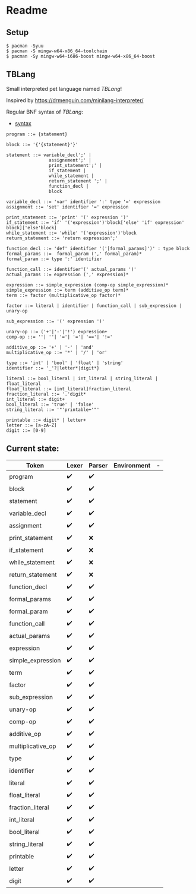 
# Readme

## Setup
```console
$ pacman -Syuu
$ pacman -S mingw-w64-x86_64-toolchain 
$ pacman -Sy mingw-w64-i686-boost mingw-w64-x86_64-boost
```

## TBLang
Small interpreted pet language named *TBLang*!

Inspired by https://drmenguin.com/minilang-interpreter/

Regular BNF syntax of *TBLang*:
- [syntax](http://matt.might.net/articles/grammars-bnf-ebnf/)

```
program ::= {statement}

block ::= '{'{statement}'}'

statement ::= variable_decl';' |                 
                assignement';' | 
                print_statement';' | 
                if_statement | 
                while_statement | 
                return_statement ';' | 
                function_decl | 
                block 

variable_decl ::= 'var' identifier ':' type '=' expression
assignment ::= 'set' identifier '=' expression

print_statement ::= 'print' '(' expression ')'
if_statement ::= 'if' '('expression')'block['else' 'if' expression' block]['else'block]
while_statement ::= 'while' '('expression')'block
return_statement ::= 'return expression';'

function_decl ::= 'def' identifier '('[formal_params]')' : type block
formal_params ::=  formal_param (',' formal_param)*
formal_param ::= type ':' identifier 

function_call ::= identifier'(' actual_params ')'
actual_params ::= expression (',' expression)*

expression ::= simple_expression (comp-op simple_expression)*
simple_expression ::= term (additive_op term)*
term ::= factor (multiplicative_op factor)*

factor ::= literal | identifier | function_call | sub_expression | unary-op
 
sub_expression ::= '(' expression ')' 

unary-op ::= ('+'|'-'|'!') expression+ 
comp-op ::= ''| ''| '='| '='| '=='| '!='

additive_op ::= '+' | '-' | 'and' 
multiplicative_op ::= '*' | '/' | 'or'

type ::= 'int' | 'bool' | 'float' | 'string'
identifier ::= '_'?|letter*|digit*}

literal ::= bool_literal | int_literal | string_literal | float_literal 
float_literal ::= [int_literal]fraction_literal
fraction_literal ::= '.'digit*
int_literal ::= digit+
bool_literal ::= 'true' | 'false'
string_literal ::= '"'printable+'"'

printable ::= digit* | letter+
letter ::= [a-zA-Z]
digit ::= [0-9]

```


## Current state:

| Token  | Lexer  | Parser  | Environment  | -  |
|---|---|---|---|---|
|program | :heavy_check_mark: | :heavy_check_mark: |  |
|block | :heavy_check_mark: | :heavy_check_mark: |  |
|statement | :heavy_check_mark: | :heavy_check_mark: |  |                                  
|variable_decl | :heavy_check_mark: | :heavy_check_mark: |  |
|assignment |:heavy_check_mark: |:heavy_check_mark:  |  |
|print_statement |:heavy_check_mark: | :x: |  |
|if_statement |:heavy_check_mark: |:x:  |  |
|while_statement | :heavy_check_mark:| :x: |  |
|return_statement | :heavy_check_mark:| :x: |  |
|function_decl | :heavy_check_mark:| :heavy_check_mark: |  |
|formal_params |:heavy_check_mark: | :heavy_check_mark: |  |
|formal_param |:heavy_check_mark: | :heavy_check_mark: |  | 
|function_call | :heavy_check_mark:|:heavy_check_mark: |  |
|actual_params |:heavy_check_mark: | :heavy_check_mark: |  |
|expression | :heavy_check_mark:| :heavy_check_mark: |  |
|simple_expression | :heavy_check_mark:| :heavy_check_mark: |  |
|term | :heavy_check_mark:| :heavy_check_mark: |  |
|factor | :heavy_check_mark:|:heavy_check_mark:  |  |
|sub_expression |:heavy_check_mark: |:heavy_check_mark: |  | 
|unary-op | :heavy_check_mark:| :heavy_check_mark: |  | 
|comp-op |:heavy_check_mark: |  :heavy_check_mark:|  |
|additive_op | :heavy_check_mark:| :heavy_check_mark: |  | 
|multiplicative_op | :heavy_check_mark:|:heavy_check_mark: |  |
|type | :heavy_check_mark:|  :heavy_check_mark:|  |
|identifier |:heavy_check_mark: |:heavy_check_mark:  |  |
|literal | :heavy_check_mark:| :heavy_check_mark: |  | 
|float_literal |:heavy_check_mark: |  :heavy_check_mark:|  |
|fraction_literal |:heavy_check_mark: | :heavy_check_mark: |  |
|int_literal |:heavy_check_mark: |:heavy_check_mark:  |  |
|bool_literal |:heavy_check_mark: | :heavy_check_mark: |  |
|string_literal |:heavy_check_mark: | :heavy_check_mark: |  |
|printable |:heavy_check_mark: |:heavy_check_mark:  |  |
|letter |:heavy_check_mark: |:heavy_check_mark:  |  |
|digit |:heavy_check_mark: | :heavy_check_mark: |  |
